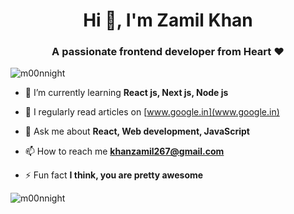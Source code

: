 <h1 align="center">Hi 👋, I'm Zamil Khan</h1>
<h3 align="center">A passionate frontend developer from Heart ❤️ </h3>

<p align="left"> <img src="https://komarev.com/ghpvc/?username=m00nnight&label=Profile%20views&color=0e75b6&style=flat" alt="m00nnight" /> </p>


- 🌱 I’m currently learning **React js, Next js, Node js**

- 📝 I regularly read articles on [www.google.in](www.google.in)

- 💬 Ask me about **React, Web development, JavaScript**

- 📫 How to reach me **khanzamil267@gmail.com**

- ⚡ Fun fact **I think, you are pretty awesome**



<p><img align="center" src="https://github-readme-stats.vercel.app/api/top-langs?username=m00nnight&show_icons=true&locale=en&layout=compact" alt="m00nnight" /></p>
